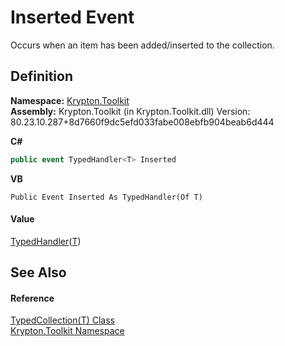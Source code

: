 # Inserted Event


Occurs when an item has been added/inserted to the collection.



## Definition
**Namespace:** <a href="79d2eac2-21f4-54ff-7552-b20c33c30600.md">Krypton.Toolkit</a>  
**Assembly:** Krypton.Toolkit (in Krypton.Toolkit.dll) Version: 80.23.10.287+8d7660f9dc5efd033fabe008ebfb904beab6d444

**C#**
``` C#
public event TypedHandler<T> Inserted
```
**VB**
``` VB
Public Event Inserted As TypedHandler(Of T)
```



#### Value
<a href="27433746-3e11-b7df-cf2d-782a1c22d111.md">TypedHandler</a>(<a href="4026dc89-2502-ffa8-c767-a8aaea23623e.md">T</a>)

## See Also


#### Reference
<a href="4026dc89-2502-ffa8-c767-a8aaea23623e.md">TypedCollection(T) Class</a>  
<a href="79d2eac2-21f4-54ff-7552-b20c33c30600.md">Krypton.Toolkit Namespace</a>  
